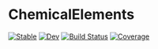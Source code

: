 # ChemicalElements

[![Stable](https://img.shields.io/badge/docs-stable-blue.svg)](https://schneiderfelipe.github.io/ChemicalElements.jl/stable)
[![Dev](https://img.shields.io/badge/docs-dev-blue.svg)](https://schneiderfelipe.github.io/ChemicalElements.jl/dev)
[![Build Status](https://github.com/schneiderfelipe/ChemicalElements.jl/workflows/CI/badge.svg)](https://github.com/schneiderfelipe/ChemicalElements.jl/actions)
[![Coverage](https://codecov.io/gh/schneiderfelipe/ChemicalElements.jl/branch/master/graph/badge.svg)](https://codecov.io/gh/schneiderfelipe/ChemicalElements.jl)
